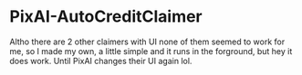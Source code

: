 # PixAI-AutoCreditClaimer
Altho there are 2 other claimers with UI none of them seemed to work for me, so I made my own, a little simple and it runs in the forground, but hey it does work. Until PixAI changes their UI again lol.
